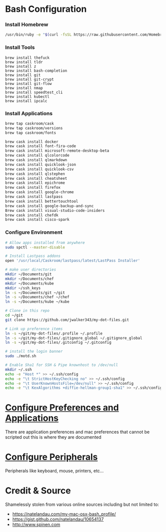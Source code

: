 # Bash Configuration


### Install Homebrew
```bash
/usr/bin/ruby -e "$(curl -fsSL https://raw.githubusercontent.com/Homebrew/install/master/install)"
```

### Install Tools
```
brew install thefuck
brew install tldr
brew install z
brew install bash-completion
brew install git
brew install git-crypt
brew install git-flow
brew install nmap
brew install speedtest_cli
brew install kubectl
brew install ipcalc

```

### Install Applications
```bash
brew tap caskroom/cask
brew tap caskroom/versions
brew tap caskroom/fonts

brew cask install docker
brew cask install font-fira-code
brew cask install microsoft-remote-desktop-beta
brew cask install qlcolorcode
brew cask install qlmarkdown
brew cask install quicklook-json
brew cask install quicklook-csv
brew cask install qlstephen
brew cask install cheatsheet
brew cask install epichrome
brew cask install firefox
brew cask install google-chrome
brew cask install lastpass
brew cask install bettertouchtool
brew cask install google-backup-and-sync
Brew cask install visual-studio-code-insiders
brew cask install chefdk
brew cask install cisco-spark

```

### Configure Environment
```bash
# Allow apps installed from anywhere
sudo spctl --master-disable

# Install Lastpass addons
open '/usr/local/Caskroom/lastpass/latest/LastPass Installer'

# make user directories
mkdir ~/Documents/git
mkdir ~/Documents/chef
mkdir ~/Documents/kube
mkdir ~/ssh_keys
ln -s ~/Documents/git ~/git
ln -s ~/Documents/chef ~/chef
ln -s ~/Documents/kube ~/kube

# Clone in this repo
cd ~/git
git clone https://github.com/jwalker343/my-dot-files.git

# Link up preference items
ln -s ~/git/my-dot-files/.profile ~/.profile
ln -s ~/git/my-dot-files/.gitignore_global ~/.gitignore_global
ln -s ~/git/my-dot-files/.gitconfig ~/.gitconfig

# install the login banner
sudo ./motd.sh

# Enable Sha1 for SSH & Pipe knownhost to /dev/null
mkdir ~/.ssh
echo -e "Host *" >> ~/.ssh/config
echo -e "\t StrictHostKeyChecking no" >> ~/.ssh/config
echo -e "\t UserKnownHostsFile=/dev/null" >> ~/.ssh/config
echo -e "\t KexAlgorithms +diffie-hellman-group1-sha1" >> ~/.ssh/config
```

# [Configure Preferences and Applications](application_preferences.md)
There are application preferences and mac preferences that cannot be scripted out this is where they are documented

# [Configure Peripherals](peripherals.md)
Peripherals like keyboard, mouse, printers, etc...

# Credit & Source
Shamelessly stolen from various online sources including but not limited to:
- https://natelandau.com/my-mac-osx-bash_profile/
- https://gist.github.com/natelandau/10654137
- http://www.spinen.com



